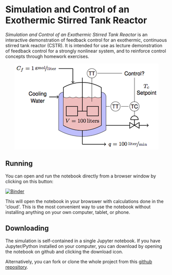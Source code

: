 Simulation and Control of an Exothermic Stirred Tank Reactor
============================================================

*Simulation and Control of an Exothermic Stirred Tank Reactor* is an interactive demonstration of feedback control for an exothermic, continuous stirred tank reactor (CSTR). It is intended for use as lecture demonstration of feedback control for a strongly nonlinear system, and to reinforce control concepts through homework exercises. 

<p align="center">
  <img src="reactor_fig.png">
</p>

## Running

You can open and run the notebook directly from a browser window by clicking on this button:

[![Binder](http://mybinder.org/badge.svg)](http://mybinder.org/repo/jckantor/Exothermic-Reactor)

This will open the notebook in your browswer with calculations done in the 'cloud'.  This is the most convenient way to use the notebook without installing anything on your own computer, tablet, or phone.

## Downloading

The simulation is self-contained in a single Jupyter notebook. If you have Jupyter/Python installed on your computer, you can download by opening the notebook on github and clicking the download icon.

Alternatively, you can fork or clone the whole project from this [github repository](http://github.com/jckantor/Exothermic-Reactor).
